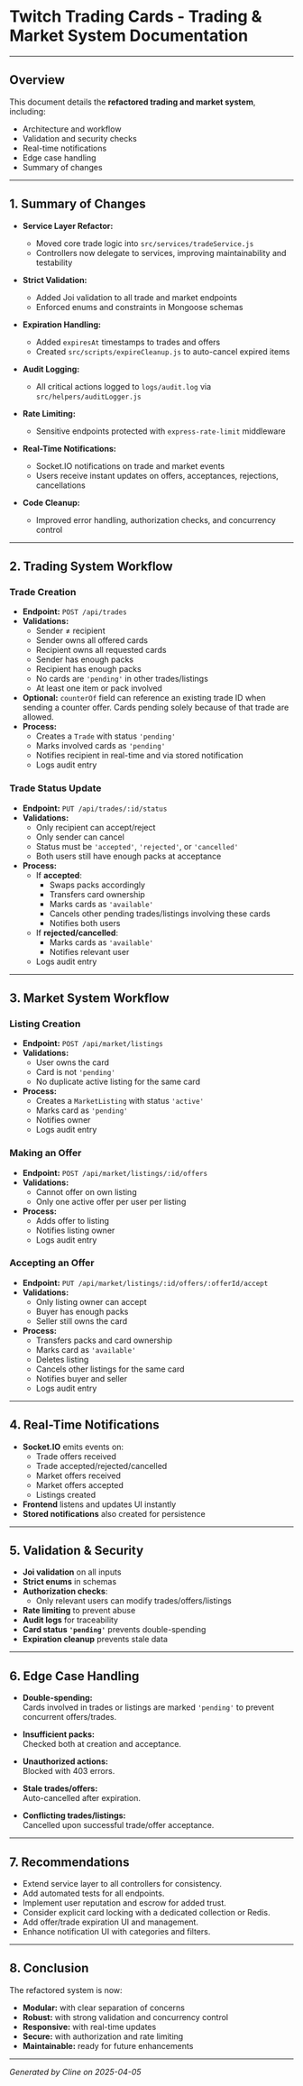 # Twitch Trading Cards - Trading & Market System Documentation

---

## **Overview**

This document details the **refactored trading and market system**, including:

- Architecture and workflow
- Validation and security checks
- Real-time notifications
- Edge case handling
- Summary of changes

---

## **1. Summary of Changes**

- **Service Layer Refactor:**  
  - Moved core trade logic into `src/services/tradeService.js`  
  - Controllers now delegate to services, improving maintainability and testability

- **Strict Validation:**  
  - Added Joi validation to all trade and market endpoints  
  - Enforced enums and constraints in Mongoose schemas

- **Expiration Handling:**  
  - Added `expiresAt` timestamps to trades and offers  
  - Created `src/scripts/expireCleanup.js` to auto-cancel expired items

- **Audit Logging:**  
  - All critical actions logged to `logs/audit.log` via `src/helpers/auditLogger.js`

- **Rate Limiting:**  
  - Sensitive endpoints protected with `express-rate-limit` middleware

- **Real-Time Notifications:**  
  - Socket.IO notifications on trade and market events  
  - Users receive instant updates on offers, acceptances, rejections, cancellations

- **Code Cleanup:**  
  - Improved error handling, authorization checks, and concurrency control

---

## **2. Trading System Workflow**

### **Trade Creation**

- **Endpoint:** `POST /api/trades`
- **Validations:**
  - Sender ≠ recipient
  - Sender owns all offered cards
  - Recipient owns all requested cards
  - Sender has enough packs
  - Recipient has enough packs
  - No cards are `'pending'` in other trades/listings
  - At least one item or pack involved
- **Optional:** `counterOf` field can reference an existing trade ID when sending a counter offer. Cards pending solely because of that trade are allowed.
- **Process:**
  - Creates a `Trade` with status `'pending'`
  - Marks involved cards as `'pending'`
  - Notifies recipient in real-time and via stored notification
  - Logs audit entry

### **Trade Status Update**

- **Endpoint:** `PUT /api/trades/:id/status`
- **Validations:**
  - Only recipient can accept/reject
  - Only sender can cancel
  - Status must be `'accepted'`, `'rejected'`, or `'cancelled'`
  - Both users still have enough packs at acceptance
- **Process:**
  - If **accepted**:
    - Swaps packs accordingly
    - Transfers card ownership
    - Marks cards as `'available'`
    - Cancels other pending trades/listings involving these cards
    - Notifies both users
  - If **rejected/cancelled**:
    - Marks cards as `'available'`
    - Notifies relevant user
  - Logs audit entry

---

## **3. Market System Workflow**

### **Listing Creation**

- **Endpoint:** `POST /api/market/listings`
- **Validations:**
  - User owns the card
  - Card is not `'pending'`
  - No duplicate active listing for the same card
- **Process:**
  - Creates a `MarketListing` with status `'active'`
  - Marks card as `'pending'`
  - Notifies owner
  - Logs audit entry

### **Making an Offer**

- **Endpoint:** `POST /api/market/listings/:id/offers`
- **Validations:**
  - Cannot offer on own listing
  - Only one active offer per user per listing
- **Process:**
  - Adds offer to listing
  - Notifies listing owner
  - Logs audit entry

### **Accepting an Offer**

- **Endpoint:** `PUT /api/market/listings/:id/offers/:offerId/accept`
- **Validations:**
  - Only listing owner can accept
  - Buyer has enough packs
  - Seller still owns the card
- **Process:**
  - Transfers packs and card ownership
  - Marks card as `'available'`
  - Deletes listing
  - Cancels other listings for the same card
  - Notifies buyer and seller
  - Logs audit entry

---

## **4. Real-Time Notifications**

- **Socket.IO** emits events on:
  - Trade offers received
  - Trade accepted/rejected/cancelled
  - Market offers received
  - Market offers accepted
  - Listings created
- **Frontend** listens and updates UI instantly
- **Stored notifications** also created for persistence

---

## **5. Validation & Security**

- **Joi validation** on all inputs
- **Strict enums** in schemas
- **Authorization checks**:
  - Only relevant users can modify trades/offers/listings
- **Rate limiting** to prevent abuse
- **Audit logs** for traceability
- **Card status `'pending'`** prevents double-spending
- **Expiration cleanup** prevents stale data

---

## **6. Edge Case Handling**

- **Double-spending:**  
  Cards involved in trades or listings are marked `'pending'` to prevent concurrent offers/trades.

- **Insufficient packs:**  
  Checked both at creation and acceptance.

- **Unauthorized actions:**  
  Blocked with 403 errors.

- **Stale trades/offers:**  
  Auto-cancelled after expiration.

- **Conflicting trades/listings:**  
  Cancelled upon successful trade/offer acceptance.

---

## **7. Recommendations**

- Extend service layer to all controllers for consistency.
- Add automated tests for all endpoints.
- Implement user reputation and escrow for added trust.
- Consider explicit card locking with a dedicated collection or Redis.
- Add offer/trade expiration UI and management.
- Enhance notification UI with categories and filters.

---

## **8. Conclusion**

The refactored system is now:

- **Modular:** with clear separation of concerns
- **Robust:** with strong validation and concurrency control
- **Responsive:** with real-time updates
- **Secure:** with authorization and rate limiting
- **Maintainable:** ready for future enhancements

---

*Generated by Cline on 2025-04-05*
